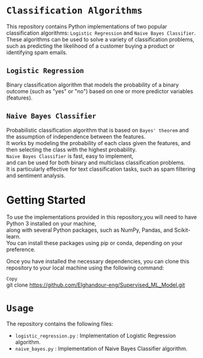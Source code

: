 
# `Classification Algorithms` <br>
This repository contains Python implementations of two popular classification algorithms: `Logistic Regression` and `Naive Bayes Classifier`.<br> These algorithms can be used to solve a variety of classification problems,<br> such as predicting the likelihood of a customer buying a product or identifying spam emails.

## `Logistic Regression`
Binary classification algorithm that models the probability of a binary outcome (such as "yes" or "no") based on one or more predictor variables (features).

## `Naive Bayes Classifier`
Probabilistic classification algorithm that is based on `Bayes' theorem` and the assumption of independence between the features.<br> It works by modeling the probability of each class given the features, and then selecting the class with the highest probability.<br> `Naive Bayes Classifier` is fast, easy to implement,<br> and can be used for both binary and multiclass classification problems.<br> It is particularly effective for text classification tasks, such as spam filtering and sentiment analysis.

# Getting Started <br>
To use the implementations provided in this repository,you will need to have Python 3 installed on your machine,<br> along with several Python packages, such as NumPy, Pandas, and Scikit-learn.<br> You can install these packages using pip or conda, depending on your preference.

Once you have installed the necessary dependencies, you can clone this repository to your local machine using the following command:

`Copy`<br>
git clone https://github.com/Elghandour-eng/Supervised_ML_Model.git

# `Usage`
 The repository contains the following files:<br>

  - `logistic_regression.py` :  Implementation of Logistic Regression algorithm.
  - `naive_bayes.py` : Implementation of Naive Bayes Classifier algorithm.
